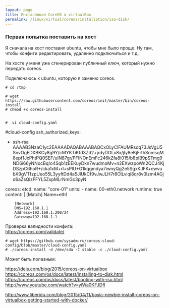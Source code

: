 ```yaml
---
layout: page
title: Инсталляция CoreOS в virtualBox
permalink: /linux/virtual/coreos/installation/iso-disk/
---
```



### Первая попытка поставить на хост


Я сначала на хост поставил ubuntu, чтобы мне было проще. Ну там, чтобы конфиги редактировать, удаленно подключиться и т.д.

На хосте у меня уже сгенерирован публичный ключ, который нужно передать coreos.


Подключаюсь к ubuntu, которую я заменю coreos.


    # cd /tmp

    # wget https://raw.githubusercontent.com/coreos/init/master/bin/coreos-install
    # chmod +x coreos-install


    #  vi cloud-config.yaml

#cloud-config
ssh_authorized_keys:
  - ssh-rsa AAAAB3NzaC1yc2EAAAADAQABAAABAQCxOLyClFAUMRsdq73JsVgU5SnvOgEDXBKCy8g9Y/cMYKTiKfd3Zd2+jrdyDOLx8x/jIy8eKjFrthSomsqM8epf1JxPhtPQ0SEF/uIN87gr/PFINOnEmFc246kZfa8i015/b8piB9pSTmg9ND6i66yNNocBq/o4Sqb1zEEKuyDkn7wudmoMv+n2EXwzpoWn2QCJ4KjDSzpC6hoR+/cka1xM+rl+sPlU+G1kqgmdya7iwnyQg2e5SgxKJFK+ewvubX9gVTfzpUeo55L3yyftDd4a5JlUkCf9vJwJLH7r8OlLviqi8qr8v0lzm4AGjd6aZsQizFFYL5ZxpMLrNmGc3pyN

coreos:
    etcd:
      name: "core-01"
    units:
    - name: 00-eth0.network
      runtime: true
      content: |
        [Match]
        Name=eth1

        [Network]
        DNS=192.168.1.1
        Address=192.168.1.200/24
        Gateway=192.168.1.1



Проверка валидности конфига:  
https://coreos.com/validate/



    # wget https://github.com/sysadm-ru/coreos-cloud-config/blob/master/cloud-config.yaml
    # ./coreos-install -d /dev/sda -C stable -c ./cloud-config.yaml



Может быть полезным:  

https://deis.com/blog/2015/coreos-on-virtualbox  
https://coreos.com/os/docs/latest/installing-to-disk.html  
https://coreos.com/os/docs/latest/booting-with-iso.html  
http://www.youtube.com/watch?v=yiWa0KFJDfI  


http://www.liberidu.com/blog/2015/04/11/basic-newbie-install-coreos-on-virtualbox-getting-started-with-docker/
